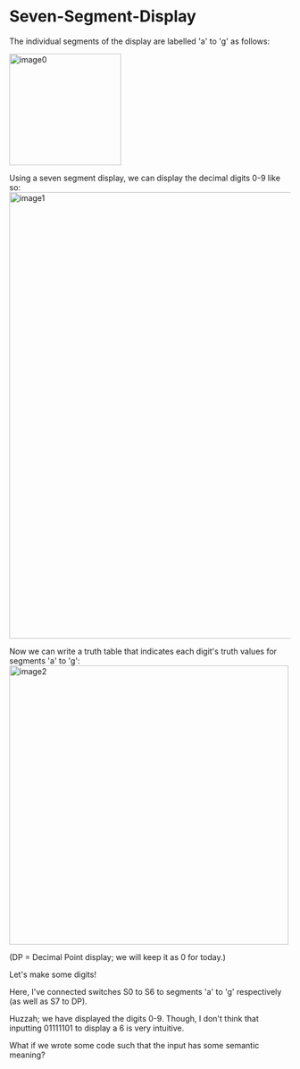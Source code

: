 # Seven-Segment-Display

The individual segments of the display are labelled 'a' to 'g' as follows:

<img width="200" alt="image0" src="https://github.com/user-attachments/assets/1f0a866b-85b8-4f42-8091-5361f09630cb"/>

Using a seven segment display, we can display the decimal digits 0-9 like so:
<img width="800" alt="image1" src="https://github.com/user-attachments/assets/c93af443-7bce-458d-be98-0189bbff12ac" />

Now we can write a truth table that indicates each digit's truth values for segments 'a' to 'g':
<img width="500" alt="image2" src="https://github.com/user-attachments/assets/98852c33-7981-433a-924c-b1ebf9d7aa72" />

(DP = Decimal Point display; we will keep it as 0 for today.)

Let's make some digits!

Here, I've connected switches S0 to S6 to segments 'a' to 'g' respectively (as well as S7 to DP).


Huzzah; we have displayed the digits 0-9. Though, I don't think that inputting 01111101 to display a 6 is very intuitive.

What if we wrote some code such that the input has some semantic meaning? 



